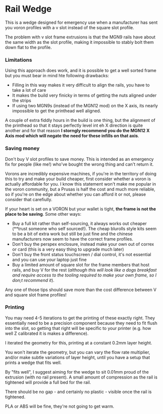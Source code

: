 # Rail Wedge

This is a wedge designed for emergency use when a manufacturer has sent you voron profiles with a v slot instead of the square slot profile.

The problem with v slot frame extrusions is that the MGN9 rails have about the same width as the slot profile, making it impossible to stably bolt them down flat to the profile.

### Limitations

Using this approach does work, and it is possible to get a well sorted frame but you must bear in mind hte following drawbacks:

- Filling in this way makes it very difficult to align the rails, you have to take a lot of care
- It makes the build very finicky in terms of getting the nuts aligned under the strips
- If using two MGN9s (instead of the MGN12 mod) on the X axis, its nearly impossible to get the printhead well aligned.

A couple of extra fiddly hours in the build is one thing, but the alignment of the printhead so that it stays perfectly level int eh X direction is quite another and for that reason **I storngly recommend you do the MGN12 X Axis mod which will negate the need for these infills on that axis**.


### Saving money

Don't buy V slot profiles to save money. This is intended as an emergency fix for people (like me!) who've bought the wrong thing and can't return it.

Vorons are incredibly expensive machines, if you're in the territory of doing this to try and make your build cheaper, first consider whether a voron is actually affordable for you. I know this statement won't make me popular in the voron community, but a Prusas is half the cost and much more reliable, so if you're on the edge about whether you can afford it or not, please consider that carefiully.

If your heart is set on a VORON but your wallet is tight, **the frame is not the place to be saving**. Some other ways:

- Buy a full kit rather than self-sourcing, it always works out cheaper (**trust someone who self sourced!). The cheap blurolls style kits seem to be a bit of extra work but still be just fine and the chinese manufacturers now seem to have the correct frame profiles.
- Don't buy the perspex enclosure, instead make your own out of correx or card (this is a very easy thing to upgrade much later)
- Don't buy the front status touchscreen / dial control, it's not essential and you can use your laptop just fine
- Buy a limited amount of square slot for the frame members that host rails, and buy V for the rest (*although this will look like a dogs breakfast and require access to the tooling required to make your own frame, so I don;t recommend it*).
 
Any one of those tips should save more than the cost difference between V and square slot frame profiles!

### Printing

You may need 4-5 iterations to get the printing of these exactly right. They essentially need to be a precision component because they need to fit flush into the slot, so getting that right will be specific to your printer (e.g. how well Z calibrated it is makes a difference).

I iterated the geometry for this, printing at a constant 0.2mm layer height.

You won't iterate the geometry, but you can vary the flow rate multiplier, and/or make subtle variations of layer height, until you have a setup that prints a wedge that fits well.

By "fits well", I suggest aiming for the wedge to sit 0.01mm proud of the extrusion (with no rail present). A small amount of compression as the rail is tightened will provide a full bed for the rail.

There should be no gap - and certainly no plastic - visible once the rail is tightened.

PLA or ABS will be fine, they're not going to get warm. 

